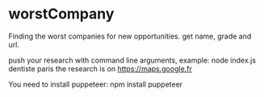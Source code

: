 # worstCompany

Finding the worst companies for new opportunities.
get name, grade and url.

push your research with command line arguments, example: node index.js dentiste paris 
the research is on https://maps.google.fr


You need to install puppeteer:
npm install puppeteer
